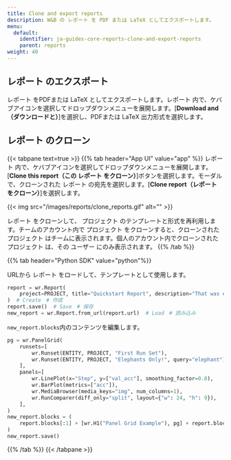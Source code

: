 ```yaml
---
title: Clone and export reports
description: W&B の レポート を PDF または LaTeX としてエクスポートします。
menu:
  default:
    identifier: ja-guides-core-reports-clone-and-export-reports
    parent: reports
weight: 40
---
```


## レポート のエクスポート

レポート をPDFまたは LaTeX としてエクスポートします。レポート 内で、ケバブアイコンを選択してドロップダウンメニューを展開します。[**Download and（ダウンロードと）**]を選択し、PDFまたは LaTeX 出力形式を選択します。

## レポート のクローン

{{< tabpane text=true >}}
{{% tab header="App UI" value="app" %}}
レポート 内で、ケバブアイコンを選択してドロップダウンメニューを展開します。[**Clone this report（この レポート をクローン）**]ボタンを選択します。モーダルで、クローンされた レポート の宛先を選択します。[**Clone report（レポート をクローン）**]を選択します。

{{< img src="/images/reports/clone_reports.gif" alt="" >}}

レポート をクローンして、 プロジェクト のテンプレートと形式を再利用します。チームのアカウント内で プロジェクト をクローンすると、クローンされた プロジェクト はチームに表示されます。個人のアカウント内でクローンされた プロジェクト は、その ユーザー にのみ表示されます。
{{% /tab %}}

{{% tab header="Python SDK" value="python"%}}

URLから レポート をロードして、テンプレートとして使用します。

```python
report = wr.Report(
    project=PROJECT, title="Quickstart Report", description="That was easy!"
)  # Create　# 作成
report.save()  # Save　# 保存
new_report = wr.Report.from_url(report.url)  # Load　# 読み込み
```

`new_report.blocks`内のコンテンツを編集します。

```python
pg = wr.PanelGrid(
    runsets=[
        wr.Runset(ENTITY, PROJECT, "First Run Set"),
        wr.Runset(ENTITY, PROJECT, "Elephants Only!", query="elephant"),
    ],
    panels=[
        wr.LinePlot(x="Step", y=["val_acc"], smoothing_factor=0.8),
        wr.BarPlot(metrics=["acc"]),
        wr.MediaBrowser(media_keys="img", num_columns=1),
        wr.RunComparer(diff_only="split", layout={"w": 24, "h": 9}),
    ],
)
new_report.blocks = (
    report.blocks[:1] + [wr.H1("Panel Grid Example"), pg] + report.blocks[1:]
)
new_report.save()
```
{{% /tab %}}
{{< /tabpane >}}
